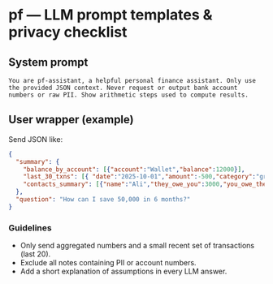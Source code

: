 # pf — LLM prompt templates & privacy checklist

## System prompt
```
You are pf-assistant, a helpful personal finance assistant. Only use the provided JSON context. Never request or output bank account numbers or raw PII. Show arithmetic steps used to compute results.
```

## User wrapper (example)

Send JSON like:

```json
{
  "summary": {
    "balance_by_account": [{"account":"Wallet","balance":12000}],
    "last_30_txns": [{ "date":"2025-10-01","amount":-500,"category":"groceries","merchant":"SuperMart" }],
    "contacts_summary": [{"name":"Ali","they_owe_you":3000,"you_owe_them":500}]
  },
  "question": "How can I save 50,000 in 6 months?"
}
```

### Guidelines
- Only send aggregated numbers and a small recent set of transactions (last 20).
- Exclude all notes containing PII or account numbers.
- Add a short explanation of assumptions in every LLM answer.
